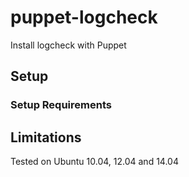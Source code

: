 puppet-logcheck
===============

Install logcheck with Puppet

## Setup

### Setup Requirements

## Limitations

Tested on Ubuntu 10.04, 12.04 and 14.04
